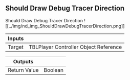 ## Should Draw Debug Tracer Direction
Should Draw Debug Tracer Direction
![[../img/nd_img_ShouldDrawDebugTracerDirection.png]]

|Inputs||
|--|--|
| Target | TBLPlayer Controller Object Reference |

|Outputs||
|--|--|
| Return Value | Boolean |
